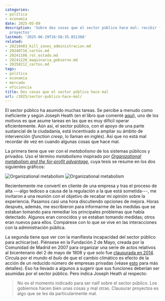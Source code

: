 ```yaml
---
categories:
- política
- economía
date: 2025-05-09
description: 'Sobre dos cosas que el sector público hace mal: recibir feedbak y clausurar
  proyectos'
lastmod: '2025-06-29T16:58:35.851368'
related:
- 20210403_kill_zones_administracion.md
- 20240716_cortos.md
- 20241108_rol_estado.md
- 20241220_maquinaria_gobierno.md
- 20250212_cortos.md
tags:
- política
- economía
- mercado
- eficiencia
title: Dos cosas que el sector público hace mal
url: /2025/sector-publico-hace-mal/
---
```


El sector público ha asumido muchas tareas. Se percibe a menudo como ineficiente y según Joseph Heath (en el libro que comenté [aquí](/2024/maquinaria-gobierno)), uno de los motivos es que asume tareas en las que es muy difícil operar eficientemente. Aún así, el sector público, con el apoyo de una parte sustancial de la ciudadanía, está incentivado a ampliar su ámbito de intervención (_function creep_, lo llaman en inglés). Así que no está mal recordar de vez en cuando algunas cosas que hace mal.

La primera tiene que ver con el _metabolismo_ de los sistemas públicos y privados. Uso el término _metabolismo_ inspirado por
[_Organizational metabolism and the for-profit advantage_](https://blog.rootsofprogress.org/organizational-metabolism-and-the-for-profit-advantage), cuya tesis se resume en los dos siguientes gráficos:

![Organizational metabolism](/images/metabolism-for-profit.png#center)
![Organizational metabolism](/images/metabolism-non-for-profit.png#center)

Recientemente me convertí en cliente de una empresa y tras el proceso de alta ---algo tedioso a causa de la regulación a la que está sometida---, me invitaron a una reunión con el objetivo de recabar mi opinión sobre la experiencia. Pasamos casi una hora discutiendo opciones de mejora. Horas después, además, me escribieron para informarme de las medidas que se estaban tomando para remediar los principales problemas que había detectado. Algunos eran conocidos y se estaban tomando medidas; otros eran nuevos para ellos. Compárese con lo que se vive en las interacciones con la administración pública.

La segunda tiene que ver con la manifiesta incapacidad del sector público para achicar(se). Piénsese en la Fundación 2 de Mayo, creada por la Comunidad de Madrid en 2007 para organizar una serie de actos relativos al bicentenario del 2 de mayo de 1808 y que solo fue [clausurada en 2014](https://www.elmundo.es/espana/2017/05/18/591de2cfe5fdea5b238b45b2.html). Circula por el mundo el _bulo_ de que el cambio climático es efecto de la acción de un reducido número de empresas privadas (véase [esto](https://josephheath.substack.com/p/highbrow-climate-misinformation) para más detalles). Eso ha llevado a algunos a sugerir que sus funciones deberían ser asumidas por el sector público. Pero indica Joseph Heath al respecto:

> No es el momento indicado para ser naïf sobre el sector público. Los gobiernos hacen bien unas cosas y mal otras. Clausurar proyectos es algo que se les da particularmente mal.